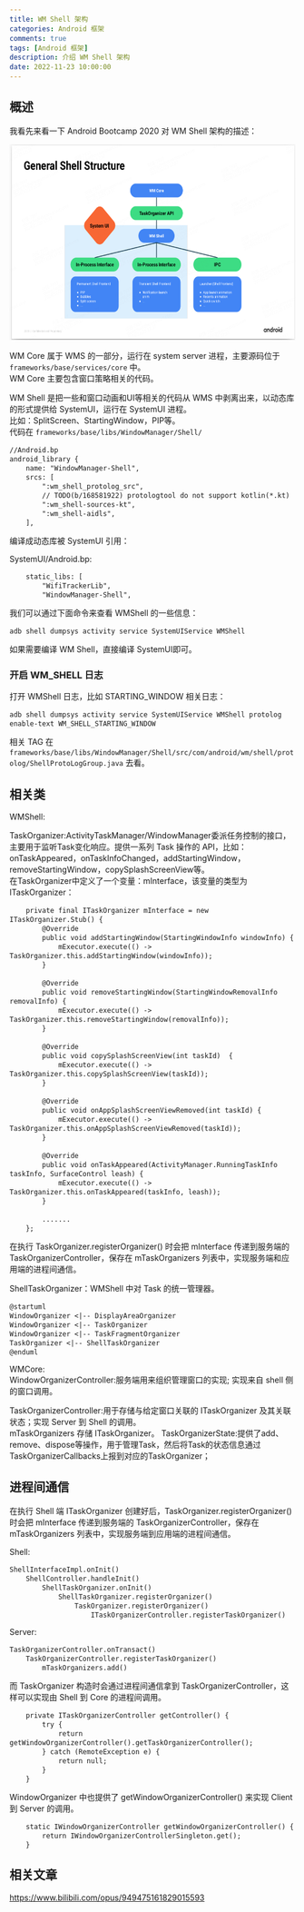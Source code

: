 ```yaml
---
title: WM Shell 架构
categories: Android 框架
comments: true
tags: [Android 框架]
description: 介绍 WM Shell 架构
date: 2022-11-23 10:00:00
---
```


## 概述

我看先来看一下 Android Bootcamp 2020 对 WM Shell 架构的描述：    

<img src="/images/android-framework-wmshell/0.png" width="613" height="345"/>

WM Core 属于 WMS 的一部分，运行在 system server 进程，主要源码位于 `frameworks/base/services/core` 中。    
WM Core 主要包含窗口策略相关的代码。      

WM Shell 是把一些和窗口动画和UI等相关的代码从 WMS 中剥离出来，以动态库的形式提供给 SystemUI，运行在 SystemUI 进程。    
比如：SplitScreen、StartingWindow，PIP等。    
代码在 `frameworks/base/libs/WindowManager/Shell/`    

```
//Android.bp
android_library {
    name: "WindowManager-Shell",
    srcs: [
        ":wm_shell_protolog_src",
        // TODO(b/168581922) protologtool do not support kotlin(*.kt)
        ":wm_shell-sources-kt",
        ":wm_shell-aidls",
    ],
```

编译成动态库被 SystemUI 引用：      

SystemUI/Android.bp:      

```
    static_libs: [
        "WifiTrackerLib",
        "WindowManager-Shell",
```

我们可以通过下面命令来查看 WMShell 的一些信息：    

```
adb shell dumpsys activity service SystemUIService WMShell
```

如果需要编译 WM Shell，直接编译 SystemUI即可。     

### 开启 WM_SHELL 日志

打开 WMShell 日志，比如 STARTING_WINDOW 相关日志：    

```
adb shell dumpsys activity service SystemUIService WMShell protolog  enable-text WM_SHELL_STARTING_WINDOW
```

相关 TAG 在 `frameworks/base/libs/WindowManager/Shell/src/com/android/wm/shell/protolog/ShellProtoLogGroup.java` 去看。    


## 相关类

WMShell:    

TaskOrganizer:ActivityTaskManager/WindowManager委派任务控制的接口，主要用于监听Task变化响应。提供一系列 Task 操作的 API，比如：onTaskAppeared，onTaskInfoChanged，addStartingWindow，removeStartingWindow，copySplashScreenView等。    
在TaskOrganizer中定义了一个变量：mInterface，该变量的类型为ITaskOrganizer：    

```
    private final ITaskOrganizer mInterface = new ITaskOrganizer.Stub() {
        @Override
        public void addStartingWindow(StartingWindowInfo windowInfo) {
            mExecutor.execute(() -> TaskOrganizer.this.addStartingWindow(windowInfo));
        }

        @Override
        public void removeStartingWindow(StartingWindowRemovalInfo removalInfo) {
            mExecutor.execute(() -> TaskOrganizer.this.removeStartingWindow(removalInfo));
        }

        @Override
        public void copySplashScreenView(int taskId)  {
            mExecutor.execute(() -> TaskOrganizer.this.copySplashScreenView(taskId));
        }

        @Override
        public void onAppSplashScreenViewRemoved(int taskId) {
            mExecutor.execute(() -> TaskOrganizer.this.onAppSplashScreenViewRemoved(taskId));
        }

        @Override
        public void onTaskAppeared(ActivityManager.RunningTaskInfo taskInfo, SurfaceControl leash) {
            mExecutor.execute(() -> TaskOrganizer.this.onTaskAppeared(taskInfo, leash));
        }

        .......
    };
```

在执行 TaskOrganizer.registerOrganizer() 时会把 mInterface 传递到服务端的 TaskOrganizerController，保存在 mTaskOrganizers 列表中，实现服务端和应用端的进程间通信。    

ShellTaskOrganizer：WMShell 中对 Task 的统一管理器。    

```
@startuml
WindowOrganizer <|-- DisplayAreaOrganizer
WindowOrganizer <|-- TaskOrganizer
WindowOrganizer <|-- TaskFragmentOrganizer
TaskOrganizer <|-- ShellTaskOrganizer
@enduml
```


WMCore:    
WindowOrganizerController:服务端用来组织管理窗口的实现; 实现来自 shell 侧的窗口调用。     

TaskOrganizerController:用于存储与给定窗口关联的 ITaskOrganizer 及其关联状态；实现 Server 到 Shell 的调用。        
mTaskOrganizers 存储 ITaskOrganizer。
TaskOrganizerState:提供了add、remove、dispose等操作，用于管理Task，然后将Task的状态信息通过TaskOrganizerCallbacks上报到对应的TaskOrganizer；     


## 进程间通信

在执行 Shell 端 ITaskOrganizer 创建好后，TaskOrganizer.registerOrganizer() 时会把 mInterface 传递到服务端的 TaskOrganizerController，保存在 mTaskOrganizers 列表中，实现服务端到应用端的进程间通信。     

Shell:

```
ShellInterfaceImpl.onInit()
    ShellController.handleInit()
        ShellTaskOrganizer.onInit()
            ShellTaskOrganizer.registerOrganizer()
                TaskOrganizer.registerOrganizer()
                    ITaskOrganizerController.registerTaskOrganizer()
```

Server:

```
TaskOrganizerController.onTransact()
    TaskOrganizerController.registerTaskOrganizer()
        mTaskOrganizers.add()
```

而 TaskOrganizer 构造时会通过进程间通信拿到 TaskOrganizerController，这样可以实现由 Shell 到 Core 的进程间调用。     

```
    private ITaskOrganizerController getController() {
        try {
            return getWindowOrganizerController().getTaskOrganizerController();
        } catch (RemoteException e) {
            return null;
        }
    }
```

WindowOrganizer 中也提供了 getWindowOrganizerController() 来实现 Client 到 Server 的调用。     

```
    static IWindowOrganizerController getWindowOrganizerController() {
        return IWindowOrganizerControllerSingleton.get();
    }
```

## 相关文章

https://www.bilibili.com/opus/949475161829015593      

